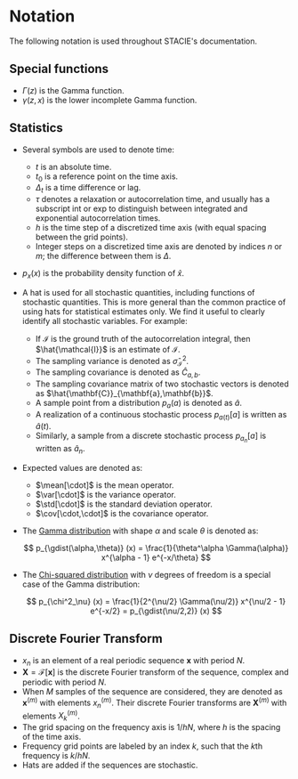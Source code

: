 # Notation

The following notation is used throughout STACIE's documentation.

## Special functions

- $\Gamma(z)$ is the Gamma function.
- $\gamma(z, x)$ is the lower incomplete Gamma function.

## Statistics

- Several symbols are used to denote time:

    - $t$ is an absolute time.
    - $t_0$ is a reference point on the time axis.
    - $\Delta_t$ is a time difference or lag.
    - $\tau$ denotes a relaxation or autocorrelation time,
      and usually has a subscript $\text{int}$ or $\text{exp}$
      to distinguish between integrated and exponential autocorrelation times.
    - $h$ is the time step of a discretized time axis (with equal spacing between the grid points).
    - Integer steps on a discretized time axis are denoted by
      indices $n$ or $m$; the difference between them is $\Delta$.

- $p_x(x)$ is the probability density function of $\hat{x}$.

- A hat is used for all stochastic quantities, including functions of stochastic quantities.
  This is more general than the common practice of using hats for statistical estimates only.
  We find it useful to clearly identify all stochastic variables.
  For example:

    - If $\mathcal{I}$ is the ground truth of the autocorrelation integral,
      then $\hat{\mathcal{I}}$ is an estimate of $\mathcal{I}$.
    - The sampling variance is denoted as $\hat{\sigma}^2_{\mathcal{I}}$.
    - The sampling covariance is denoted as $\hat{C}_{a,b}$.
    - The sampling covariance matrix of two stochastic vectors is denoted as
      $\hat{\mathbf{C}}_{\mathbf{a},\mathbf{b}}$.
    - A sample point from a distribution $p_a(a)$ is denoted as $\hat{a}$.
    - A realization of a continuous stochastic process $p_{a(t)}[a]$ is written as $\hat{a}(t)$.
    - Similarly, a sample from a discrete stochastic process $p_{a_n}[a]$ is written as $\hat{a}_n$.

- Expected values are denoted as:

    - $\mean[\cdot]$ is the mean operator.
    - $\var[\cdot]$ is the variance operator.
    - $\std[\cdot]$ is the standard deviation operator.
    - $\cov[\cdot,\cdot]$ is the covariance operator.

- The [Gamma distribution](https://en.wikipedia.org/wiki/Gamma_distribution)
  with shape $\alpha$ and scale $\theta$ is denoted as:

    $$
        p_{\gdist(\alpha,\theta)} (x)
        = \frac{1}{\theta^\alpha \Gamma(\alpha)} x^{\alpha - 1} e^{-x/\theta}
    $$

- The [Chi-squared distribution](https://en.wikipedia.org/wiki/Chi-squared_distribution)
  with $\nu$ degrees of freedom is a special case of the Gamma distribution:

    $$
        p_{\chi^2_\nu} (x)
        = \frac{1}{2^{\nu/2} \Gamma(\nu/2)} x^{\nu/2 - 1} e^{-x/2}
        = p_{\gdist(\nu/2,2)} (x)
    $$

## Discrete Fourier Transform

- $x_n$ is an element of a real periodic sequence $\mathbf{x}$ with period $N$.
- $\mathbf{X} = \mathcal{F}[\mathbf{x}]$ is the discrete Fourier transform of the sequence,
  complex and periodic with period $N$.
- When $M$ samples of the sequence are considered, they are denoted as $\mathbf{x}^{(m)}$
  with elements $x^{(m)}_n$.
  Their discrete Fourier transforms are $\mathbf{X}^{(m)}$ with elements $X^{(m)}_k$.
- The grid spacing on the frequency axis is $1/hN$, where $h$ is the spacing of the time axis.
- Frequency grid points are labeled by an index $k$, such that the $k$th frequency is $k/hN$.
- Hats are added if the sequences are stochastic.

